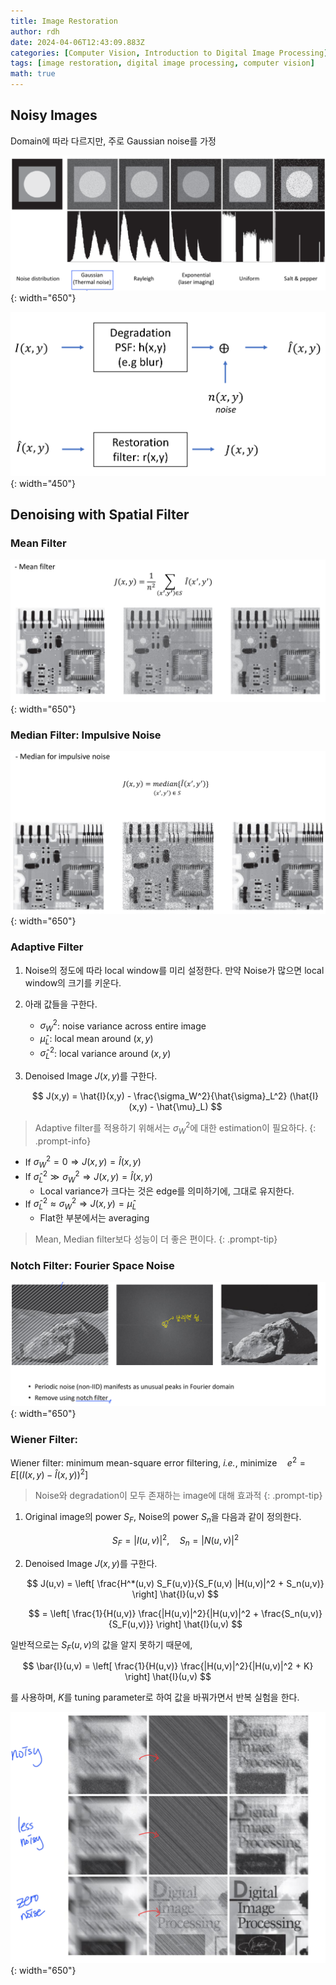 ```yaml
---
title: Image Restoration
author: rdh
date: 2024-04-06T12:43:09.883Z
categories: [Computer Vision, Introduction to Digital Image Processing]
tags: [image restoration, digital image processing, computer vision]
math: true
---
```

## Noisy Images
Domain에 따라 다르지만, 주로 Gaussian noise를 가정

![](/assets/img/image-restoration-01.png){: width="650"}

![](/assets/img/image-restoration-02.png){: width="450"}

## Denoising with Spatial Filter
### Mean Filter
![](/assets/img/image-restoration-03.png){: width="650"}

### Median Filter: Impulsive Noise
![](/assets/img/image-restoration-04.png){: width="650"}

### Adaptive Filter
1. Noise의 정도에 따라 local window를 미리 설정한다. 만약 Noise가 많으면 local window의 크기를 키운다.
2. 아래 값들을 구한다.
    * $\sigma_W^2$: noise variance across entire image
    * $\hat{\mu}_L$: local mean around $(x,y)$
    * $\hat{\sigma}_L^2$: local variance around $(x,y)$
3. Denoised Image $J(x,y)$를 구한다.
    
    $$
    J(x,y) = \hat{I}(x,y) - \frac{\sigma_W^2}{\hat{\sigma}_L^2} (\hat{I}(x,y) - \hat{\mu}_L)
    $$

> Adaptive filter를 적용하기 위해서는 $\sigma_W^2$에 대한 estimation이 필요하다.
{: .prompt-info}

* If $\sigma_W^2 = 0 \Rightarrow J(x,y) = \hat{I}(x,y)$
* If $\hat{\sigma}_L^2 \gg \sigma_W^2 \Rightarrow J(x,y) = \hat{I}(x,y)$
    * Local variance가 크다는 것은 edge를 의미하기에, 그대로 유지한다.
* If $\hat{\sigma}_L^2 \approx \sigma_W^2 \Rightarrow J(x,y) = \hat{\mu}_L$
    * Flat한 부분에서는 averaging

> Mean, Median filter보다 성능이 더 좋은 편이다.
{: .prompt-tip}

### Notch Filter: Fourier Space Noise
![](/assets/img/image-restoration-05.png){: width="650"}

### Wiener Filter: 
Wiener filter: minimum mean-square error filtering, _i.e._, $\text{minimize} \quad e^2 = E \left[ (I(x,y) - \hat{I}(x,y))^2 \right]$

> Noise와 degradation이 모두 존재하는 image에 대해 효과적
{: .prompt-tip}

1. Original image의 power $S_F$, Noise의 power $S_n$을 다음과 같이 정의한다.

    $$
    S_F = |I(u,v)|^2, \quad S_n = |N(u,v)|^2
    $$

2. Denoised Image $J(x,y)$를 구한다.

    $$
    J(u,v) = \left[ \frac{H^*(u,v) S_F(u,v)}{S_F(u,v) |H(u,v)|^2 + S_n(u,v)} \right] \hat{I}(u,v)
    $$

    $$
    = \left[ \frac{1}{H(u,v)} \frac{|H(u,v)|^2}{|H(u,v)|^2 + \frac{S_n(u,v)}{S_F(u,v)}} \right] \hat{I}(u,v)
    $$

일반적으로는 $S_F(u,v)$의 값을 알지 못하기 때문에, 

$$
\bar{I}(u,v) = \left[ \frac{1}{H(u,v)} \frac{|H(u,v)|^2}{|H(u,v)|^2 + K} \right] \hat{I}(u,v)
$$

를 사용하며, $K$를 tuning parameter로 하여 값을 바꿔가면서 반복 실험을 한다.

![](/assets/img/image-restoration-06.png){: width="650"}
